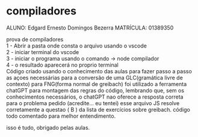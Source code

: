# compiladores
ALUNO: Edgard Ernesto Domingos Bezerra
MATRÍCULA: 01389350

prova de compiladores  
1 - Abrir a pasta onde consta o arquivo usando o vscode  
2 - iniciar terminal do vscode  
3 - iniciar o programa usando o comando ->  node compilador  
4 - o resultado aparecerá no proprio terminal  
Código criado usando o conhecimento das aulas para fazer passo a passo as açoes necessárias
para a conversão de uma GLC(gramática livre de contexto) para FNG(forma normal de greibach)
foi utilizado a ferramenta chatGPT para montagem das regras do código, lembrando que, sem
os conhecimentos necessários, o chatGPT nao oferece a resposta correta para o problema pedido
(acredite... eu tentei) esse arquivo JS resolve corretamente a questao ( B ) da lista de exercícios
sobre greibach.
código todo comentado para melhor entendimento.

isso é tudo, obrigado pelas aulas.
